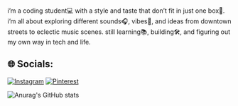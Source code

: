 
i’m a coding student💻 with a style and taste that don’t fit in just one box🎨. 
i’m all about exploring different sounds🎧, vibes🌆, and ideas from downtown streets to eclectic music scenes.
still learning📚, building🛠️, and figuring out my own way in tech and life.

## 🌐 Socials:
[![Instagram](https://img.shields.io/badge/Instagram-%23E4405F.svg?logo=Instagram&logoColor=white)](https://instagram.com/anint4n) [![Pinterest](https://img.shields.io/badge/Pinterest-%23E60023.svg?logo=Pinterest&logoColor=white)](https://pinterest.com/cartliz)

![Anurag's GitHub stats](https://github-readme-stats.vercel.app/api?username=anintan&show_icons=true&theme=transparent)
